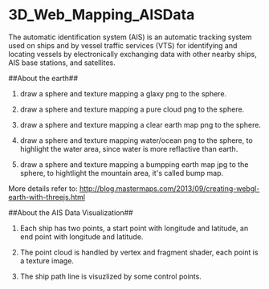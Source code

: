 # 3D_Web_Mapping_AISData
The automatic identification system (AIS) is an automatic tracking system used on ships and by vessel traffic services (VTS) for identifying and locating vessels by electronically exchanging data with other nearby ships, AIS base stations, and satellites.


##About the earth##

1. draw a sphere and texture mapping a glaxy png to the sphere.

2. draw a sphere and texture mapping a pure cloud png to the sphere.

3. draw a sphere and texture mapping a clear earth map png to the sphere.

4. draw a sphere and texture mapping water/ocean png to the sphere, to highlight the water area, since water is more reflactive than earth.

5. draw a sphere and texture mapping a bumpping earth map jpg to the sphere, to hightlight the mountain area, it's called bump map.

More details refer to: http://blog.mastermaps.com/2013/09/creating-webgl-earth-with-threejs.html



##About the AIS Data Visualization##

1. Each ship has two points, a start point with longitude and latitude, an end point with longitude and latitude.

2. The point cloud is handled by vertex and fragment shader, each point is a texture image. 

3. The ship path line is visuzlized by some control points. 

